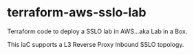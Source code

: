# terraform-aws-sslo-lab
Terraform code to deploy a SSLO lab in AWS...aka Lab in a Box.

This IaC supports a L3 Reverse Proxy Inbound SSLO topology.
